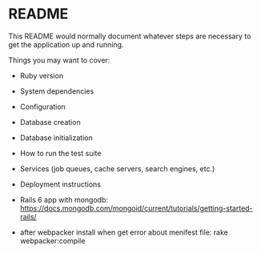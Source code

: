 # README

This README would normally document whatever steps are necessary to get the
application up and running.

Things you may want to cover:

* Ruby version

* System dependencies

* Configuration

* Database creation

* Database initialization

* How to run the test suite

* Services (job queues, cache servers, search engines, etc.)

* Deployment instructions

* Rails 6 app with mongodb: https://docs.mongodb.com/mongoid/current/tutorials/getting-started-rails/

* after webpacker install when get error about menifest file: rake webpacker:compile
